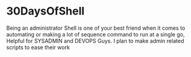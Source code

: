 # 30DaysOfShell
Being an administrator Shell is one of your best friend when it comes to automating or making a lot of sequence command to run at a single go, Helpful for SYSADMIN and DEVOPS Guys. I plan to make admin related scripts to ease their work
